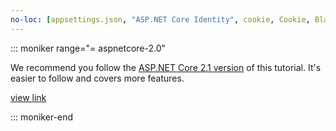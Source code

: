 ```yaml
---
no-loc: [appsettings.json, "ASP.NET Core Identity", cookie, Cookie, Blazor, "Blazor Server", "Blazor WebAssembly", "Identity", "Let's Encrypt", Razor, SignalR]
---
```

::: moniker range="= aspnetcore-2.0"

We recommend you follow the [ASP.NET Core 2.1 version](xref:razor-pages-start?view=aspnetcore-2.1) of this tutorial. It's easier to follow and covers more features.

 [view link](?view=aspnetcore-2.1)

::: moniker-end
